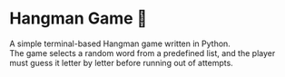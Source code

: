 # Hangman Game 🎯

A simple terminal-based Hangman game written in Python.  
The game selects a random word from a predefined list, and the player must guess it letter by letter before running out of attempts.
